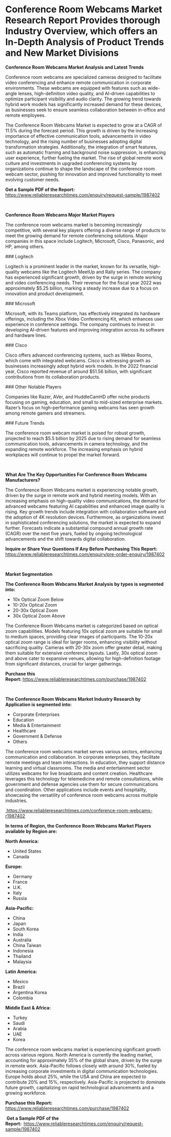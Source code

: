 <p><h1>Conference Room Webcams Market Research Report Provides thorough Industry Overview, which offers an In-Depth Analysis of Product Trends and New Market Divisions</h1></p><p><strong>Conference Room Webcams Market Analysis and Latest Trends</strong></p>
<p><p>Conference room webcams are specialized cameras designed to facilitate video conferencing and enhance remote communication in corporate environments. These webcams are equipped with features such as wide-angle lenses, high-definition video quality, and AI-driven capabilities to optimize participant visibility and audio clarity. The growing trend towards hybrid work models has significantly increased demand for these devices, as businesses seek to ensure seamless collaboration between in-office and remote employees.</p><p>The Conference Room Webcams Market is expected to grow at a CAGR of 11.5% during the forecast period. This growth is driven by the increasing importance of effective communication tools, advancements in video technology, and the rising number of businesses adopting digital transformation strategies. Additionally, the integration of smart features, such as automatic framing and background noise suppression, is enhancing user experience, further fueling the market. The rise of global remote work culture and investments in upgraded conferencing systems by organizations continue to shape the landscape of the conference room webcam sector, pushing for innovation and improved functionality to meet evolving customer needs.</p></p>
<p><strong>Get a Sample PDF of the Report:&nbsp;</strong> <a href="https://www.reliableresearchtimes.com/enquiry/request-sample/1987402?utm_campaign=2203&utm_medium=2&utm_source=Github&utm_content=ia&utm_term=15042025&utm_id=conference-room-webcams">https://www.reliableresearchtimes.com/enquiry/request-sample/1987402</a></p>
<p>&nbsp;</p>
<p><strong>Conference Room Webcams Major Market Players</strong></p>
<p><p>The conference room webcams market is becoming increasingly competitive, with several key players offering a diverse range of products to meet the growing demand for remote conferencing solutions. Major companies in this space include Logitech, Microsoft, Cisco, Panasonic, and HP, among others.</p><p>### Logitech</p><p>Logitech is a prominent leader in the market, known for its versatile, high-quality webcams like the Logitech MeetUp and Rally series. The company has experienced significant growth, driven by the surge in remote working and video conferencing needs. Their revenue for the fiscal year 2022 was approximately $5.25 billion, marking a steady increase due to a focus on innovation and product development.</p><p>### Microsoft</p><p>Microsoft, with its Teams platform, has effectively integrated its hardware offerings, including the Xbox Video Conferencing Kit, which enhances user experience in conference settings. The company continues to invest in developing AI-driven features and improving integration across its software and hardware lines.</p><p>### Cisco</p><p>Cisco offers advanced conferencing systems, such as Webex Rooms, which come with integrated webcams. Cisco is witnessing growth as businesses increasingly adopt hybrid work models. In the 2022 financial year, Cisco reported revenue of around $51.56 billion, with significant contributions from its collaboration products.</p><p>### Other Notable Players</p><p>Companies like Razer, AVer, and HuddleCamHD offer niche products focusing on gaming, education, and small to mid-sized enterprise markets. Razer’s focus on high-performance gaming webcams has seen growth among remote gamers and streamers.</p><p>### Future Trends</p><p>The conference room webcam market is poised for robust growth, projected to reach $5.5 billion by 2025 due to rising demand for seamless communication tools, advancements in camera technology, and the expanding remote workforce. The increasing emphasis on hybrid workplaces will continue to propel the market forward.</p></p>
<p>&nbsp;</p>
<p><strong>What Are The Key Opportunities For Conference Room Webcams Manufacturers?</strong></p>
<p><p>The Conference Room Webcams market is experiencing notable growth, driven by the surge in remote work and hybrid meeting models. With an increasing emphasis on high-quality video communications, the demand for advanced webcams featuring AI capabilities and enhanced image quality is rising. Key growth trends include integration with collaboration software and the adoption of 4K resolution devices. Furthermore, as organizations invest in sophisticated conferencing solutions, the market is expected to expand further. Forecasts indicate a substantial compound annual growth rate (CAGR) over the next five years, fueled by ongoing technological advancements and the shift towards digital collaboration.</p></p>
<p><strong>Inquire or Share Your Questions If Any Before Purchasing This Report:</strong> <a href="https://www.reliableresearchtimes.com/enquiry/pre-order-enquiry/1987402?utm_campaign=2203&utm_medium=2&utm_source=Github&utm_content=ia&utm_term=15042025&utm_id=conference-room-webcams">https://www.reliableresearchtimes.com/enquiry/pre-order-enquiry/1987402</a></p>
<p>&nbsp;</p>
<p><strong>Market Segmentation</strong></p>
<p><strong>The Conference Room Webcams Market Analysis by types is segmented into:</strong></p>
<p><ul><li>10x Optical Zoom Below</li><li>10-20x Optical Zoom</li><li>20-30x Optical Zoom</li><li>30x Optical Zoom Above</li></ul></p>
<p><p>The Conference Room Webcams market is categorized based on optical zoom capabilities. Models featuring 10x optical zoom are suitable for small to medium spaces, providing clear images of participants. The 10-20x optical zoom range is ideal for larger rooms, enhancing visibility without sacrificing quality. Cameras with 20-30x zoom offer greater detail, making them suitable for extensive conference layouts. Lastly, 30x optical zoom and above cater to expansive venues, allowing for high-definition footage from significant distances, crucial for larger gatherings.</p></p>
<p><strong>Purchase this Report:&nbsp;</strong><a href="https://www.reliableresearchtimes.com/purchase/1987402?utm_campaign=2203&utm_medium=2&utm_source=Github&utm_content=ia&utm_term=15042025&utm_id=conference-room-webcams">https://www.reliableresearchtimes.com/purchase/1987402</a></p>
<p>&nbsp;</p>
<p><strong>The Conference Room Webcams Market Industry Research by Application is segmented into:</strong></p>
<p><ul><li>Corporate Enterprises</li><li>Education</li><li>Media & Entertainment</li><li>Healthcare</li><li>Government & Defense</li><li>Others</li></ul></p>
<p><p>The conference room webcams market serves various sectors, enhancing communication and collaboration. In corporate enterprises, they facilitate remote meetings and team interactions. In education, they support distance learning and virtual classrooms. The media and entertainment sector utilizes webcams for live broadcasts and content creation. Healthcare leverages this technology for telemedicine and remote consultations, while government and defense agencies use them for secure communications and coordination. Other applications include events and hospitality, showcasing the versatility of conference room webcams across multiple industries.</p></p>
<p><a href="https://www.reliableresearchtimes.com/conference-room-webcams-r1987402?utm_campaign=2203&utm_medium=2&utm_source=Github&utm_content=ia&utm_term=15042025&utm_id=conference-room-webcams">&nbsp;https://www.reliableresearchtimes.com/conference-room-webcams-r1987402</a></p>
<p><strong>In terms of Region, the Conference Room Webcams Market Players available by Region are:</strong></p>
<p>
    <p> <strong> North America: </strong>
        <ul>
            <li>United States</li>
            <li>Canada</li>
        </ul>
        </p> 
    <p> <strong> Europe: </strong>
        <ul>
            <li>Germany</li>
            <li>France</li>
            <li>U.K.</li>
            <li>Italy</li>
            <li>Russia</li>
        </ul>
        </p> 
    <p> <strong> Asia-Pacific: </strong>
        <ul>
            <li>China</li>
            <li>Japan</li>
            <li>South Korea</li>
            <li>India</li>
            <li>Australia</li>
            <li>China Taiwan</li>
            <li>Indonesia</li>
            <li>Thailand</li>
            <li>Malaysia</li>
        </ul>
        </p> 
    <p> <strong> Latin America: </strong>
        <ul>
            <li>Mexico</li>
            <li>Brazil</li>
            <li>Argentina Korea</li>
            <li>Colombia</li>
        </ul>
        </p> 
    <p> <strong> Middle East & Africa: </strong>
        <ul>
            <li>Turkey</li>
            <li>Saudi</li>
            <li>Arabia</li>
            <li>UAE</li>
            <li>Korea</li>
        </ul>
    </p>
    </p>
<p><p>The conference room webcams market is experiencing significant growth across various regions. North America is currently the leading market, accounting for approximately 35% of the global share, driven by the surge in remote work. Asia-Pacific follows closely with around 30%, fueled by increasing corporate investments in digital communication technologies. Europe holds about 25%, while the USA and China are expected to contribute 20% and 15%, respectively. Asia-Pacific is projected to dominate future growth, capitalizing on rapid technological advancements and a growing workforce.</p></p>
<p><strong>Purchase this Report: </strong><a href="https://www.reliableresearchtimes.com/purchase/1987402?utm_campaign=2203&utm_medium=2&utm_source=Github&utm_content=ia&utm_term=15042025&utm_id=conference-room-webcams">https://www.reliableresearchtimes.com/purchase/1987402</a></p>
<p>&nbsp;<strong>Get a Sample PDF of the Report:&nbsp;&nbsp;</strong><a href="https://www.reliableresearchtimes.com/enquiry/request-sample/1987402?utm_campaign=2203&utm_medium=2&utm_source=Github&utm_content=ia&utm_term=15042025&utm_id=conference-room-webcams">https://www.reliableresearchtimes.com/enquiry/request-sample/1987402</a></p>
<p><strong></strong></p>
<p><p></p><p></p><p></p></p>